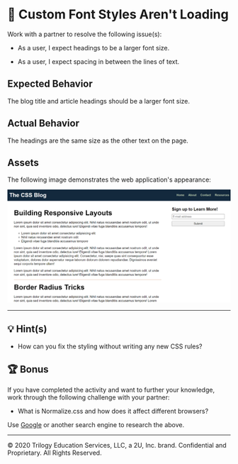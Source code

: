 # 🐛 Custom Font Styles Aren't Loading

Work with a partner to resolve the following issue(s):

* As a user, I expect headings to be a larger font size.

* As a user, I expect spacing in between the lines of text.

## Expected Behavior

The blog title and article headings should be a larger font size.

## Actual Behavior

The headings are the same size as the other text on the page.

## Assets

The following image demonstrates the web application's appearance:

![The blog layout has larger sized headers and spacing in between the lines of text](./Images/01-correct-styles.png)

---

## 💡 Hint(s)

* How can you fix the styling without writing any new CSS rules?

## 🏆 Bonus

If you have completed the activity and want to further your knowledge, work through the following challenge with your partner: 

* What is Normalize.css and how does it affect different browsers?

Use [Google](https://www.google.com) or another search engine to research the above.

---
© 2020 Trilogy Education Services, LLC, a 2U, Inc. brand. Confidential and Proprietary. All Rights Reserved.